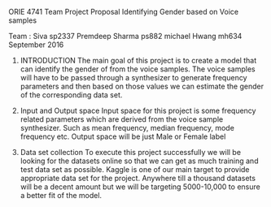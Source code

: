 ORIE 4741 Team Project Proposal
Identifying Gender based on Voice samples

Team : Siva sp2337 Premdeep Sharma ps882 michael Hwang mh634
September 2016


1.	INTRODUCTION
The main goal of this project is to create a model that can identify the gender of from the voice samples. The voice samples will have to be passed through a synthesizer to generate frequency parameters and then based on those values we can estimate the gender of the corresponding data set.

2.	Input and Output space
Input space for this project is some frequency related parameters which are derived from the voice sample synthesizer. Such as mean frequency, median frequency, mode frequency etc. 
Output space will be just Male or Female label

3.	Data set collection
To execute this project successfully we will be looking for the datasets online so that we can get as much training and test data set as possible. Kaggle is one of our main target to provide appropriate data set for the project. Anywhere till a thousand datasets will be a decent amount but we will be targeting 5000-10,000 to ensure a better fit of the model.
